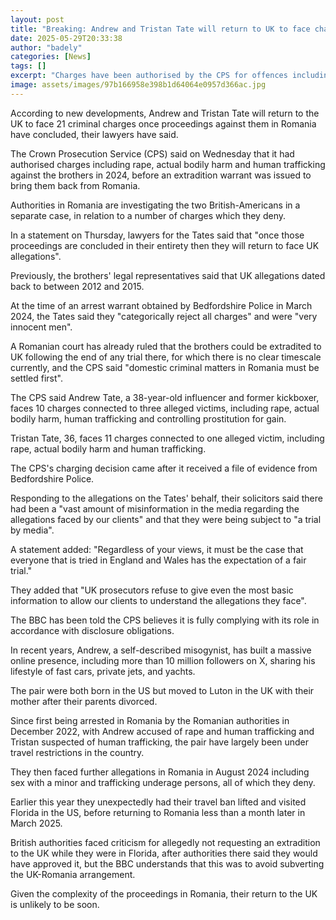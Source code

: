 ```yaml
---
layout: post
title: "Breaking: Andrew and Tristan Tate will return to UK to face charges, lawyers say"
date: 2025-05-29T20:33:38
author: "badely"
categories: [News]
tags: []
excerpt: "Charges have been authorised by the CPS for offences including rape, actual bodily harm and human trafficking."
image: assets/images/97b166958e398b1d64064e0957d366ac.jpg
---
```


According to new developments, Andrew and Tristan Tate will return to the UK to face 21 criminal charges once proceedings against them in Romania have concluded, their lawyers have said.

The Crown Prosecution Service (CPS) said on Wednesday that it had authorised charges including rape, actual bodily harm and human trafficking against the brothers in 2024, before an extradition warrant was issued to bring them back from Romania.

Authorities in Romania are investigating the two British-Americans in a separate case, in relation to a number of charges which they deny.

In a statement on Thursday, lawyers for the Tates said that "once those proceedings are concluded in their entirety then they will return to face UK allegations".

Previously, the brothers' legal representatives said that UK allegations dated back to between 2012 and 2015.

At the time of an arrest warrant obtained by Bedfordshire Police in March 2024, the Tates said they "categorically reject all charges" and were "very innocent men".

A Romanian court has already ruled that the brothers could be extradited to UK following the end of any trial there, for which there is no clear timescale currently, and the CPS said "domestic criminal matters in Romania must be settled first".

The CPS said Andrew Tate, a 38-year-old influencer and former kickboxer, faces 10 charges connected to three alleged victims, including rape, actual bodily harm, human trafficking and controlling prostitution for gain.

Tristan Tate, 36, faces 11 charges connected to one alleged victim, including rape, actual bodily harm and human trafficking.

The CPS's charging decision came after it received a file of evidence from Bedfordshire Police.

Responding to the allegations on the Tates' behalf, their solicitors said there had been a "vast amount of misinformation in the media regarding the allegations faced by our clients" and that they were being subject to "a trial by media".

A statement added: "Regardless of your views, it must be the case that everyone that is tried in England and Wales has the expectation of a fair trial."

They added that "UK prosecutors refuse to give even the most basic information to allow our clients to understand the allegations they face".

The BBC has been told the CPS believes it is fully complying with its role in accordance with disclosure obligations.

In recent years, Andrew, a self-described misogynist, has built a massive online presence, including more than 10 million followers on X, sharing his lifestyle of fast cars, private jets, and yachts.

The pair were both born in the US but moved to Luton in the UK with their mother after their parents divorced.

Since first being arrested in Romania by the Romanian authorities in December 2022, with Andrew accused of rape and human trafficking and Tristan suspected of human trafficking, the pair have largely been under travel restrictions in the country.

They then faced further allegations in Romania in August 2024 including sex with a minor and trafficking underage persons, all of which they deny.

Earlier this year they unexpectedly had their travel ban lifted and visited Florida in the US, before returning to Romania less than a month later in March 2025.

British authorities faced criticism for allegedly not requesting an extradition to the UK while they were in Florida, after authorities there said they would have approved it, but the BBC understands that this was to avoid subverting the UK-Romania arrangement.

Given the complexity of the proceedings in Romania, their return to the UK is unlikely to be soon.

